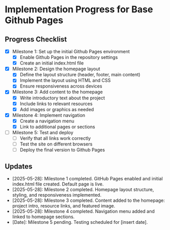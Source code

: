 # Implementation Progress for Base Github Pages

## Progress Checklist
- [x] Milestone 1: Set up the initial Github Pages environment
  - [x] Enable Github Pages in the repository settings
  - [x] Create an initial index.html file
- [x] Milestone 2: Design the homepage layout
  - [x] Define the layout structure (header, footer, main content)
  - [x] Implement the layout using HTML and CSS
  - [x] Ensure responsiveness across devices
- [x] Milestone 3: Add content to the homepage
  - [x] Write introductory text about the project
  - [x] Include links to relevant resources
  - [x] Add images or graphics as needed
- [x] Milestone 4: Implement navigation
  - [x] Create a navigation menu
  - [x] Link to additional pages or sections
- [ ] Milestone 5: Test and deploy
  - [ ] Verify that all links work correctly
  - [ ] Test the site on different browsers
  - [ ] Deploy the final version to Github Pages

## Updates
- [2025-05-28]: Milestone 1 completed. GitHub Pages enabled and initial index.html file created. Default page is live.
- [2025-05-28]: Milestone 2 completed. Homepage layout structure, styling, and responsiveness implemented.
- [2025-05-28]: Milestone 3 completed. Content added to the homepage: project intro, resource links, and featured image.
- [2025-05-28]: Milestone 4 completed. Navigation menu added and linked to homepage sections.
- [Date]: Milestone 5 pending. Testing scheduled for [insert date].